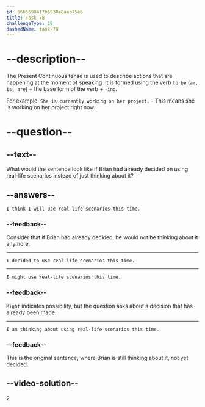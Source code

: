 ```yaml
---
id: 66b5690417b6930a8aeb75e6
title: Task 78
challengeType: 19
dashedName: task-78
---
```

<!--
AUDIO REFERENCE:
Brian: I'm thinking of using real-life scenarios this time, especially for identifying phishing attempts.
-->

# --description--

The Present Continuous tense is used to describe actions that are happening at the moment of speaking. It is formed using the verb `to be` (`am, is, are`) + the base form of the verb + `-ing`.

For example:
`She is currently working on her project.` - This means she is working on her project right now.

# --question--

## --text--

What would the sentence look like if Brian had already decided on using real-life scenarios instead of just thinking about it?

## --answers--

`I think I will use real-life scenarios this time.`

### --feedback--

Consider that if Brian had already decided, he would not be thinking about it anymore.

---

`I decided to use real-life scenarios this time.`

---

`I might use real-life scenarios this time.`

### --feedback--

`Might` indicates possibility, but the question asks about a decision that has already been made.

---

`I am thinking about using real-life scenarios this time.`

### --feedback--

This is the original sentence, where Brian is still thinking about it, not yet decided.

## --video-solution--

2
